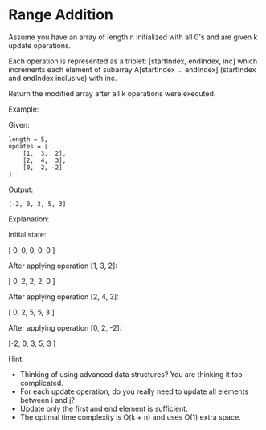 # Range Addition
 

Assume you have an array of length n initialized with all 0's and are given k update operations.

Each operation is represented as a triplet: [startIndex, endIndex, inc] which increments each element of subarray A[startIndex ... endIndex] (startIndex and endIndex inclusive) with inc.

Return the modified array after all k operations were executed.

Example:

Given:

    length = 5,
    updates = [
        [1,  3,  2],
        [2,  4,  3],
        [0,  2, -2]
    ]

Output:

    [-2, 0, 3, 5, 3]

Explanation:

Initial state:

[ 0, 0, 0, 0, 0 ]

After applying operation [1, 3, 2]:

[ 0, 2, 2, 2, 0 ]

After applying operation [2, 4, 3]:

[ 0, 2, 5, 5, 3 ]

After applying operation [0, 2, -2]:

[-2, 0, 3, 5, 3 ]

Hint:

* Thinking of using advanced data structures? You are thinking it too complicated.
* For each update operation, do you really need to update all elements between i and j?
* Update only the first and end element is sufficient.
* The optimal time complexity is O(k + n) and uses O(1) extra space.